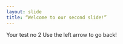 ```yaml
---
layout: slide
title: “Welcome to our second slide!”
---
```

Your test no 2
Use the left arrow to go back!
